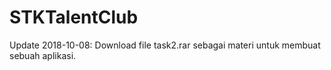 # STKTalentClub

Update 2018-10-08:
Download file task2.rar sebagai materi untuk membuat sebuah aplikasi.
